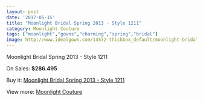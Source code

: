 ```yaml
---
layout: post
date: '2017-05-15'
title: "Moonlight Bridal Spring 2013 - Style 1211"
category: Moonlight Couture
tags: ["moonlight","gowns","charming","spring","bridal"]
image: http://www.idealgown.com/14572-thickbox_default/moonlight-bridal-spring-2013-style-1211.jpg
---
```

Moonlight Bridal Spring 2013 - Style 1211

On Sales: **$286.495**
<a href="https://www.idealgown.com/en/moonlight-couture/5848-moonlight-bridal-spring-2013-style-1211.html"><amp-img layout="responsive" width="600" height="600" src="//www.idealgown.com/14572-thickbox_default/moonlight-bridal-spring-2013-style-1211.jpg" alt="Moonlight Bridal Spring 2013 - Style 1211 0" /></a>
<a href="https://www.idealgown.com/en/moonlight-couture/5848-moonlight-bridal-spring-2013-style-1211.html"><amp-img layout="responsive" width="600" height="600" src="//www.idealgown.com/14573-thickbox_default/moonlight-bridal-spring-2013-style-1211.jpg" alt="Moonlight Bridal Spring 2013 - Style 1211 1" /></a>

Buy it: [Moonlight Bridal Spring 2013 - Style 1211](https://www.idealgown.com/en/moonlight-couture/5848-moonlight-bridal-spring-2013-style-1211.html "Moonlight Bridal Spring 2013 - Style 1211")

View more: [Moonlight Couture](https://www.idealgown.com/en/87-moonlight-couture "Moonlight Couture")